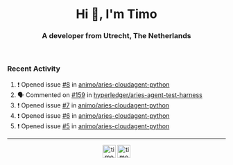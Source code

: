 <h1 align="center">Hi 👋, I'm Timo</h1>
<h3 align="center">A developer from Utrecht, The Netherlands</h3>
<br/>
<!-- https://github.com/rahuldkjain/github-profile-readme-generator --!>

<!--  <p align="left"><img src="https://github-readme-stats.vercel.app/api?username=timoglastra&show_icons=true&count_private=true&" alt="timoglastra" /></p> --!>

<!--
Github language stats
<p align="left"><img src="https://github-readme-stats.vercel.app/api/top-langs/?username=timoglastra&layout=compact" alt="timoglastra" /><p>
-->

<!-- Codestats language stats -->
<!-- <p align="left"><img src="https://codestats-readme.vercel.app/api/top-langs/?username=timoglastra&layout=compact&language_count=12" alt="timoglastra" /><p>    --!>
  
<h3>Recent Activity</h3>

<!--START_SECTION:activity-->
1. ❗️ Opened issue [#8](https://github.com/animo/aries-cloudagent-python/issues/8) in [animo/aries-cloudagent-python](https://github.com/animo/aries-cloudagent-python)
2. 🗣 Commented on [#159](https://github.com/hyperledger/aries-agent-test-harness/issues/159) in [hyperledger/aries-agent-test-harness](https://github.com/hyperledger/aries-agent-test-harness)
3. ❗️ Opened issue [#7](https://github.com/animo/aries-cloudagent-python/issues/7) in [animo/aries-cloudagent-python](https://github.com/animo/aries-cloudagent-python)
4. ❗️ Opened issue [#6](https://github.com/animo/aries-cloudagent-python/issues/6) in [animo/aries-cloudagent-python](https://github.com/animo/aries-cloudagent-python)
5. ❗️ Opened issue [#5](https://github.com/animo/aries-cloudagent-python/issues/5) in [animo/aries-cloudagent-python](https://github.com/animo/aries-cloudagent-python)
<!--END_SECTION:activity-->

---

<p align="center">
<a href="https://twitter.com/timoglastra" target="blank"><img align="center" src="https://cdn.jsdelivr.net/npm/simple-icons@3.0.1/icons/twitter.svg" alt="timoglastra" height="30" width="30" /></a>
<a href="https://linkedin.com/in/timoglastra" target="blank"><img align="center" src="https://cdn.jsdelivr.net/npm/simple-icons@3.0.1/icons/linkedin.svg" alt="timoglastra" height="30" width="30" /></a>
</p>




